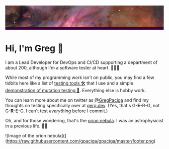 ![Image of the orion nebula](https://raw.githubusercontent.com/gpaciga/gpaciga/master/header.png)

# Hi, I'm Greg 👋

I am a Lead Developer for DevOps and CI/CD supporting a department of about 200, although I'm a software tester at heart. 🍁🏳️‍🌈

While most of my programming work isn't on public, you may find a few tidbits here like a list of [testing tools 🛠️](https://github.com/gpaciga/testing-tools) that I use and a simple [demonstration of mutation testing 👾](https://github.com/gpaciga/mutation-testing-demo). Everything else is hobby work.

You can learn more about me on twitter as [@GregPaciga](https://twitter.com/gregpaciga) and find my thoughts on testing specifically over at [gerg.dev](https://gerg.dev). (Yes, that's G-**E**-R-G, not G-**R**-E-G. I can't test _everything_ before I commit.)

Oh, and for those wondering, that's the [orion nebula](https://apod.nasa.gov/apod/ap191030.html). I was an astrophysicist in a previous life. 🌟🌌

![Image of the orion nebula](](https://raw.githubusercontent.com/gpaciga/gpaciga/master/footer.png)
